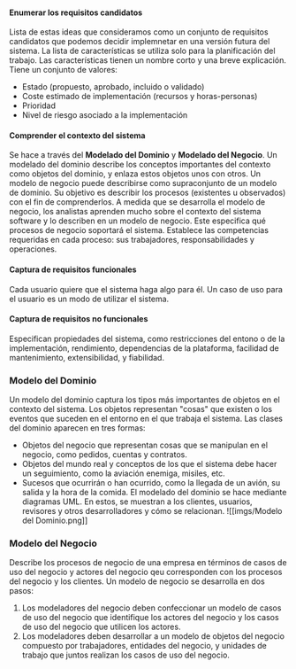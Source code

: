 #### Enumerar los requisitos candidatos
Lista de estas ideas que consideramos como un conjunto de requisitos candidatos que podemos decidir implemnetar en una versión futura del sistema. La lista de características se utiliza solo para la planificación del trabajo.
Las características tienen un nombre corto y una breve explicación. Tiene un conjunto de valores:
- Estado (propuesto, aprobado, incluido o validado)
- Coste estimado de implementación (recursos y horas-personas)
- Prioridad
- Nivel de riesgo asociado a la implementación
#### Comprender el contexto del sistema
Se hace a través del **Modelado del Dominio** y **Modelado del Negocio**.
Un modelado del dominio describe los conceptos importantes del contexto como objetos del dominio, y enlaza estos objetos unos con otros.
Un modelo de negocio puede describirse como supraconjunto de un modelo de dominio. Su objetivo es describir los procesos (existentes u observados) con el fin de comprenderlos.
A medida que se desarrolla el modelo de negocio, los analistas aprenden mucho sobre el contexto del sistema software y lo describen en un modelo de negocio. Este especifica qué procesos de negocio soportará el sistema. Establece las competencias requeridas en cada proceso: sus trabajadores, responsabilidades y operaciones.
#### Captura de requisitos funcionales
Cada usuario quiere que el sistema haga algo para él. Un caso de uso para el usuario es un modo de utilizar el sistema.
#### Captura de requisitos no funcionales
Especifican propiedades del sistema, como restricciones del entono o de la implementación, rendimiento, dependencias de la plataforma, facilidad de mantenimiento, extensibilidad, y fiabilidad.
### Modelo del Dominio
Un modelo del dominio captura los tipos más importantes de objetos en el contexto del sistema. Los objetos representan "cosas" que existen o los eventos que suceden en el entorno en el que trabaja el sistema. Las clases del dominio aparecen en tres formas:
- Objetos del negocio que representan cosas que se manipulan en el negocio, como pedidos, cuentas y contratos.
- Objetos del mundo real y conceptos de los que el sistema debe hacer un seguimiento, como la aviación enemiga, misiles, etc.
- Sucesos que ocurrirán o han ocurrido, como la llegada de un avión, su salida y la hora de la comida.
El modelado del dominio se hace mediante diagramas UML. En estos, se muestran a los clientes, usuarios, revisores  y otros desarrolladores y cómo se relacionan.
![[imgs/Modelo del Dominio.png]]
### Modelo del Negocio
Describe los procesos de negocio de una empresa en términos de casos de uso del negocio y actores del negocio qeu corresponden con los procesos del negocio y los clientes.
Un modelo de negocio se desarrolla en dos pasos:
1. Los modeladores del negocio deben confeccionar un modelo de casos de uso del negocio que identifique los actores del negocio y los casos de uso del negocio que utilicen los actores.
2. Los modeladores deben desarrollar a un modelo de objetos del negocio compuesto por trabajadores, entidades del negocio, y unidades de trabajo que juntos realizan los casos de uso del negocio.
#### 